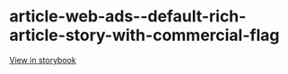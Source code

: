 # article-web-ads--default-rich-article-story-with-commercial-flag

[View in storybook](https://raw.githack.com/Independent-Digital-News-and-Media-Ltd/indy100-pwamp-sb/PR-322-sb/index.html?path=/story/article-web-ads--default-rich-article-story-with-commercial-flag)